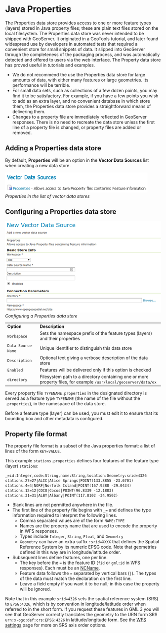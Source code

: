# Java Properties

The Properties data store provides access to one or more feature types (layers) stored in Java property files; these are plain text files stored on the local filesystem. The Properties data store was never intended to be shipped with GeoServer. It originated in a GeoTools tutorial, and later found widespread use by developers in automated tests that required a convenient store for small snippets of data. It slipped into GeoServer through the completeness of the packaging process, and was automatically detected and offered to users via the web interface. The Property data store has proved useful in tutorials and examples.

-   We do not recommend the use the Properties data store for large amounts of data, with either many features or large geometries. Its performance will be terrible.
-   For small data sets, such as collections of a few dozen points, you may find it to be satisfactory. For example, if you have a few points you wish to add as an extra layer, and no convenient database in which store them, the Properties data store provides a straightforward means of delivering them.
-   Changes to a property file are immediately reflected in GeoServer responses. There is no need to recreate the data store unless the first line of a property file is changed, or property files are added or removed.

## Adding a Properties data store

By default, **Properties** will be an option in the **Vector Data Sources** list when creating a new data store.

![](images/propertiescreate.png)
*Properties in the list of vector data stores*

## Configuring a Properties data store

![](images/propertiesconfigure.png)
*Configuring a Properties data store*

|                    |                                                                                                                  |
|--------------------|------------------------------------------------------------------------------------------------------------------|
| **Option**         | **Description**                                                                                                  |
| `Workspace`        | Sets the namespace prefix of the feature types (layers) and their properties                                     |
| `Data Source Name` | Unique identifier to distinguish this data store                                                                 |
| `Description`      | Optional text giving a verbose description of the data store                                                     |
| `Enabled`          | Features will be delivered only if this option is checked                                                        |
| `directory`        | Filesystem path to a directory containing one or more property files, for example `/usr/local/geoserver/data/ex` |

Every property file `TYPENAME.properties` in the designated directory is served as a feature type `TYPENAME` (the name of the file without the `.properties`), in the namespace of the data store.

Before a feature type (layer) can be used, you must edit it to ensure that its bounding box and other metadata is configured.

## Property file format

The property file format is a subset of the Java properties format: a list of lines of the form `KEY=VALUE`.

This example `stations.properties` defines four features of the feature type (layer) `stations`:

    _=id:Integer,code:String,name:String,location:Geometry:srid=4326
    stations.27=27|ALIC|Alice Springs|POINT(133.8855 -23.6701)
    stations.4=4|NORF|Norfolk Island|POINT(167.9388 -29.0434)
    stations.12=12|COCO|Cocos|POINT(96.8339 -12.1883)
    stations.31=31|ALBY|Albany|POINT(117.8102 -34.9502)

-   Blank lines are not permitted anywhere in the file.
-   The first line of the property file begins with `_=` and defines the type information required to interpret the following lines.
    -   Comma separated values are of the form `NAME:TYPE`
    -   Names are the property name that are used to encode the property in WFS responses.
    -   Types include `Integer`, `String`, `Float`, and `Geometry`
    -   `Geometry` can have an extra suffix `:srid=XXXX` that defines the Spatial Reference System by its numeric EPSG code. Note that geometries defined in this way are in longitude/latitude order.
-   Subsequent lines define features, one per line.
    -   The key before the `=` is the feature ID (`fid` or `gml:id` in WFS responses). Each must be an [NCName](http://www.w3.org/TR/1999/REC-xml-names-19990114/#NT-NCName).
    -   Feature data follows the `=` separated by vertical bars (`|`). The types of the data must match the declaration on the first line.
    -   Leave a field empty if you want it to be null; in this case the property will be ignored.

Note that in this example `srid=4326` sets the spatial reference system (SRS) to `EPSG:4326`, which is by convention in longitude/latitude order when referred to in the short form. If you request these features in GML 3 you will see that GeoServer correctly translates the geometry to the URN form SRS `urn:x-ogc:def:crs:EPSG:4326` in latitude/longitude form. See the [WFS settings](../../services/wfs/webadmin.md) page for more on SRS axis order options.
